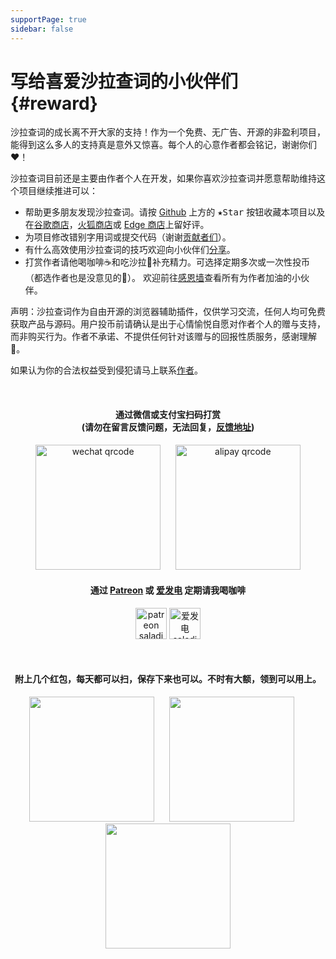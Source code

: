 ```yaml
---
supportPage: true
sidebar: false
---
```


# 写给喜爱沙拉查词的小伙伴们 {#reward}

沙拉查词的成长离不开大家的支持！作为一个免费、无广告、开源的非盈利项目，能得到这么多人的支持真是意外又惊喜。每个人的心意作者都会铭记，谢谢你们❤️！

沙拉查词目前还是主要由作者个人在开发，如果你喜欢沙拉查词并愿意帮助维持这个项目继续推进可以：

- 帮助更多朋友发现沙拉查词。请按 [Github](https://github.com/crimx/ext-saladict) 上方的 <kbd>★Star</kbd> 按钮收藏本项目以及在[谷歌商店][chrome]，[火狐商店][firefox]或 [Edge 商店][edge]上留好评。
- 为项目修改错别字用词或提交代码（谢谢[贡献者们](https://github.com/crimx/ext-saladict/graphs/contributors)）。
- 有什么高效使用沙拉查词的技巧欢迎向小伙伴们[分享](./native.html)。
- 打赏作者请他喝咖啡☕️和吃沙拉🥗补充精力。可选择定期多次或一次性投币（都选作者也是没意见的🤪）。
  欢迎前往[感恩墙](https://www.crimx.com/backers)查看所有为作者加油的小伙伴。

声明：沙拉查词作为自由开源的浏览器辅助插件，仅供学习交流，任何人均可免费获取产品与源码。用户投币前请确认是出于心情愉悦自愿对作者个人的赠与支持，而非购买行为。作者不承诺、不提供任何针对该赠与的回报性质服务，感谢理解🙏。

如果认为你的合法权益受到侵犯请马上联系[作者](https://github.com/crimx)。

<br>

<h4 align="center">通过微信或支付宝扫码打赏<br>(请勿在留言反馈问题，无法回复，<a href="https://github.com/crimx/ext-saladict/issues" target="_blank">反馈地址</a>)</h4>

<p align="center">
  <img height="200" style="height:200px" src="/images/wechat.png" alt="wechat qrcode">
  &nbsp;&nbsp;&nbsp;&nbsp;
  <img height="200" style="height:200px"src="/images/alipay.png" alt="alipay qrcode">
</p>

<h4 align="center">通过 <a href="https://www.patreon.com/saladict" target="_blank">Patreon</a> 或 <a href="https://afdian.net/@crimx" target="_blank">爱发电</a> 定期请我喝咖啡</h4>

<p align="center">
  <a href="https://www.patreon.com/saladict" target="_blank"><img height="50" style="height:50px" src="/images/patreon.png" alt="patreon saladict"></a>
  <a href="https://afdian.net/@crimx" target="_blank"><img height="50" style="height:50px" src="/images/afdian.png" alt="爱发电 saladict"></a>
</p>

<br>

<h4 align="center">附上几个红包，每天都可以扫，保存下来也可以。不时有大额，领到可以用上。</h4>

<div align="center" class="support-rewards">
  <p align="center">
    <span><img width="200" style="width:200px" src="https://tvax4.sinaimg.cn/large/6e3591e5gy1gjx1k9ruywj20nn16ak4t.jpg" data-src-1="https://image.baidu.com/search/down?tn=download&url=https://tvax4.sinaimg.cn/large/6e3591e5gy1gjx1k9ruywj20nn16ak4t.jpg" onerror="imgFallback(this)"></span>
    &nbsp;&nbsp;&nbsp;&nbsp;
    <span class="support-rewards-qrcode"><img width="200" style="width:200px"src="https://tvax4.sinaimg.cn/large/6e3591e5gy1gjx13s712ij20ku112qef.jpg" data-src-1="https://image.baidu.com/search/down?tn=download&url=https://tvax4.sinaimg.cn/large/6e3591e5gy1gjx13s712ij20ku112qef.jpg" onerror="imgFallback(this)"></span>
    &nbsp;&nbsp;&nbsp;&nbsp;
    <span class="support-rewards-qrcode"><img width="200" style="width:200px"src="https://tvax4.sinaimg.cn/large/6e3591e5gy1gjx1402zhxj20ku112ai4.jpg" data-src-1="https://image.baidu.com/search/down?tn=download&url=https://tvax4.sinaimg.cn/large/6e3591e5gy1gjx1402zhxj20ku112ai4.jpg" onerror="imgFallback(this)"></span>
  </p>
</div>

[chrome]: https://chrome.google.com/webstore/detail/cdonnmffkdaoajfknoeeecmchibpmkmg/reviews?hl=en
[firefox]: https://addons.mozilla.org/firefox/addon/ext-saladict/
[edge]: https://microsoftedge.microsoft.com/addons/detail/idghocbbahafpfhjnfhpbfbmpegphmmp
